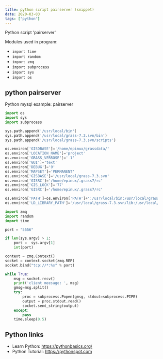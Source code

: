 ```yaml
---
title: python script pairserver (snippet)
date: 2020-03-03
tags: ["python"]
---
```

Python script 'pairserver'


Modules used in program: 
* `import time`
* `import random`
* `import zmq`
* `import subprocess`
* `import sys`
* `import os`

## python pairserver

Python mysql example: pairserver

```python
import os
import sys
import subprocess

sys.path.append('/usr/local/bin')
sys.path.append('/usr/local/grass-7.3.svn/bin')
sys.path.append('/usr/local/grass-7.3.svn/scripts')

os.environ['GISDBASE']='/home/epinux/grassdata/'
os.environ['LOCATION_NAME']='project'
os.environ['GRASS_VERBOSE']='-1'
os.environ['GUI']='text'
os.environ['DEBUG']='0'
os.environ['MAPSET']='PERMANENT'
os.environ['GISBASE']='/usr/local/grass-7.3.svn'
os.environ['GISRC']='/home/epinux/.grass7/rc'
os.environ['GIS_LOCK']='77'
os.environ['GISRC']='/home/epinux/.grass7/rc'

os.environ['PATH']=os.environ['PATH']+':/usr/local/bin:/usr/local/grass-7.3.svn/bin:/usr/local/grass-7.3.svn/scripts'
os.environ['LD_LIBRARY_PATH']='/usr/local/grass-7.3.svn/lib:/usr/local/lib:/usr/lib/'

import zmq
import random
import time

port = "5556"

if len(sys.argv) > 1:
    port =  sys.argv[1]
    int(port)

context = zmq.Context()
socket = context.socket(zmq.REP)
socket.bind("tcp://*:%s" % port)

while True:
    msg = socket.recv()
    print('client meesage: ', msg)
    gmsg=msg.split()
    try:
        proc = subprocess.Popen(gmsg, stdout=subprocess.PIPE)
        output = proc.stdout.read()
        socket.send_string(output)
    except:
        pass
    time.sleep(0.5)

```

## Python links

- Learn Python: https://pythonbasics.org/
- Python Tutorial: https://pythonspot.com
